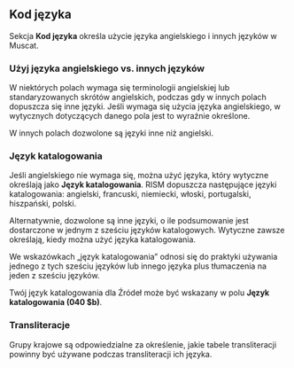 ## Kod języka

Sekcja **Kod języka** określa użycie języka angielskiego i innych języków w Muscat.

### Użyj języka angielskiego vs. innych języków

W niektórych polach wymaga się terminologii angielskiej lub standaryzowanych skrótów angielskich, podczas gdy w innych polach dopuszcza się inne języki. Jeśli wymaga się użycia języka angielskiego, w wytycznych dotyczących danego pola jest to wyraźnie określone.

W innych polach dozwolone są języki inne niż angielski.

### Język katalogowania

Jeśli angielskiego nie wymaga się, można użyć języka, który wytyczne określają jako **Język katalogowania**. RISM dopuszcza następujące języki katalogowania: angielski, francuski, niemiecki, włoski, portugalski, hiszpański, polski.

 Alternatywnie, dozwolone są inne języki, o ile podsumowanie jest dostarczone w jednym z sześciu języków katalogowych. Wytyczne zawsze określają, kiedy można użyć języka katalogowania.

We wskazówkach „język katalogowania” odnosi się do praktyki używania jednego z tych sześciu języków lub innego języka plus tłumaczenia na jeden z sześciu języków.

Twój język katalogowania dla Źródeł może być wskazany w polu **Język katalogowania (040 $b)**.

### Transliteracje

Grupy krajowe są odpowiedzialne za określenie, jakie tabele transliteracji powinny być używane podczas transliteracji ich języka.
